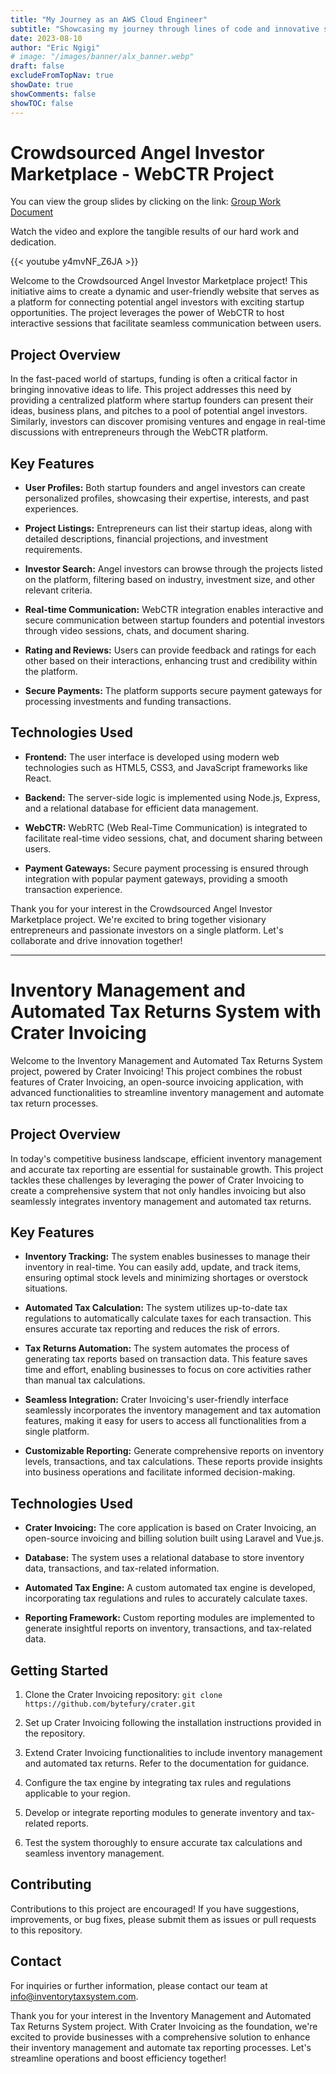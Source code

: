 ```yaml
---
title: "My Journey as an AWS Cloud Engineer"
subtitle: "Showcasing my journey through lines of code and innovative solutions."
date: 2023-08-10
author: "Eric Ngigi"
# image: "/images/banner/alx_banner.webp"
draft: false
excludeFromTopNav: true
showDate: true
showComments: false
showTOC: false
---
```

# Crowdsourced Angel Investor Marketplace - WebCTR Project

You can view the group slides by clicking on the link: [Group Work Document](/documents/milestone10_group_work.pdf)

Watch the video and explore the tangible results of our hard work and dedication.

{{< youtube y4mvNF_Z6JA >}}

Welcome to the Crowdsourced Angel Investor Marketplace project! This initiative aims to create a dynamic and user-friendly website that serves as a platform for connecting potential angel investors with exciting startup opportunities. The project leverages the power of WebCTR to host interactive sessions that facilitate seamless communication between users.

## Project Overview

In the fast-paced world of startups, funding is often a critical factor in bringing innovative ideas to life. This project addresses this need by providing a centralized platform where startup founders can present their ideas, business plans, and pitches to a pool of potential angel investors. Similarly, investors can discover promising ventures and engage in real-time discussions with entrepreneurs through the WebCTR platform.

## Key Features

- **User Profiles:** Both startup founders and angel investors can create personalized profiles, showcasing their expertise, interests, and past experiences.

- **Project Listings:** Entrepreneurs can list their startup ideas, along with detailed descriptions, financial projections, and investment requirements.

- **Investor Search:** Angel investors can browse through the projects listed on the platform, filtering based on industry, investment size, and other relevant criteria.

- **Real-time Communication:** WebCTR integration enables interactive and secure communication between startup founders and potential investors through video sessions, chats, and document sharing.

- **Rating and Reviews:** Users can provide feedback and ratings for each other based on their interactions, enhancing trust and credibility within the platform.

- **Secure Payments:** The platform supports secure payment gateways for processing investments and funding transactions.

## Technologies Used

- **Frontend:** The user interface is developed using modern web technologies such as HTML5, CSS3, and JavaScript frameworks like React.

- **Backend:** The server-side logic is implemented using Node.js, Express, and a relational database for efficient data management.

- **WebCTR:** WebRTC (Web Real-Time Communication) is integrated to facilitate real-time video sessions, chat, and document sharing between users.

- **Payment Gateways:** Secure payment processing is ensured through integration with popular payment gateways, providing a smooth transaction experience.

Thank you for your interest in the Crowdsourced Angel Investor Marketplace project. We're excited to bring together visionary entrepreneurs and passionate investors on a single platform. Let's collaborate and drive innovation together!


---

# Inventory Management and Automated Tax Returns System with Crater Invoicing

Welcome to the Inventory Management and Automated Tax Returns System project, powered by Crater Invoicing! This project combines the robust features of Crater Invoicing, an open-source invoicing application, with advanced functionalities to streamline inventory management and automate tax return processes.

## Project Overview

In today's competitive business landscape, efficient inventory management and accurate tax reporting are essential for sustainable growth. This project tackles these challenges by leveraging the power of Crater Invoicing to create a comprehensive system that not only handles invoicing but also seamlessly integrates inventory management and automated tax returns.

## Key Features

- **Inventory Tracking:** The system enables businesses to manage their inventory in real-time. You can easily add, update, and track items, ensuring optimal stock levels and minimizing shortages or overstock situations.

- **Automated Tax Calculation:** The system utilizes up-to-date tax regulations to automatically calculate taxes for each transaction. This ensures accurate tax reporting and reduces the risk of errors.

- **Tax Returns Automation:** The system automates the process of generating tax reports based on transaction data. This feature saves time and effort, enabling businesses to focus on core activities rather than manual tax calculations.

- **Seamless Integration:** Crater Invoicing's user-friendly interface seamlessly incorporates the inventory management and tax automation features, making it easy for users to access all functionalities from a single platform.

- **Customizable Reporting:** Generate comprehensive reports on inventory levels, transactions, and tax calculations. These reports provide insights into business operations and facilitate informed decision-making.

## Technologies Used

- **Crater Invoicing:** The core application is based on Crater Invoicing, an open-source invoicing and billing solution built using Laravel and Vue.js.

- **Database:** The system uses a relational database to store inventory data, transactions, and tax-related information.

- **Automated Tax Engine:** A custom automated tax engine is developed, incorporating tax regulations and rules to accurately calculate taxes.

- **Reporting Framework:** Custom reporting modules are implemented to generate insightful reports on inventory, transactions, and tax-related data.

## Getting Started

1. Clone the Crater Invoicing repository: `git clone https://github.com/bytefury/crater.git`

2. Set up Crater Invoicing following the installation instructions provided in the repository.

3. Extend Crater Invoicing functionalities to include inventory management and automated tax returns. Refer to the documentation for guidance.

4. Configure the tax engine by integrating tax rules and regulations applicable to your region.

5. Develop or integrate reporting modules to generate inventory and tax-related reports.

6. Test the system thoroughly to ensure accurate tax calculations and seamless inventory management.

## Contributing

Contributions to this project are encouraged! If you have suggestions, improvements, or bug fixes, please submit them as issues or pull requests to this repository.

## Contact

For inquiries or further information, please contact our team at [info@inventorytaxsystem.com](mailto:info@inventorytaxsystem.com).

Thank you for your interest in the Inventory Management and Automated Tax Returns System project. With Crater Invoicing as the foundation, we're excited to provide businesses with a comprehensive solution to enhance their inventory management and automate tax reporting processes. Let's streamline operations and boost efficiency together!

